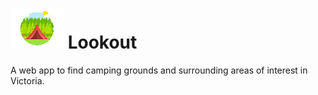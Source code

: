 # ![Camp](avatar.png) Lookout

A web app to find camping grounds and surrounding areas of interest in Victoria.
